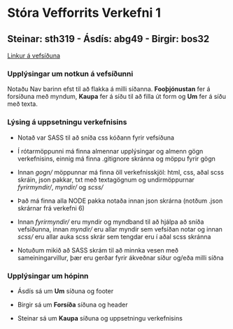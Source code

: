 Stóra Vefforrits Verkefni 1
====

Steinar: sth319 - Ásdís: abg49 - Birgir: bos32
----

[Linkur á vefsíðuna](https://notendur.hi.is/sth319/vefforritun/stort-verkefni1/forsida.html)

### Upplýsingar um notkun á vefsíðunni
Notaðu Nav barinn efst til að flakka á milli síðanna.
**Fooþjónustan** fer á forsíðuna með myndum, **Kaupa** fer á síðu til að filla út form og **Um** fer á síðu með texta.

### Lýsing á uppsetningu verkefnisins
* Notað var SASS til að sníða css kóðann fyrir vefsíðuna

* Í rótarmöppunni má finna almennar upplýsingar og almenn gögn verkefnisins, einnig má finna .gitignore skránna og möppu fyrir gögn

* Innan *gogn/* möppunnar má finna öll verkefnisskjöl: html, css, aðal scss skráin, json pakkar, txt með textagögnum og undirmöppurnar *fyrirmyndir/*, *myndir/* og *scss/*

* Það má finna alla NODE pakka notaða innan json skrárna (notðum .json skrárnar frá verkefni 6)

* Innan *fyrirmyndir/* eru myndir og myndband til að hjálpa að sníða vefsíðunna, innan *myndir/* eru allar myndir sem vefsíðan notar og innan *scss/* eru allar auka scss skrár sem tengdar eru í aðal scss skránna

* Notuðum mikið að SASS skrám til að minnka vesen með sameiningarvillur, þær eru gerðar fyrir ákveðnar síður og/eða milli síðna

### Upplýsingar um hópinn

* Ásdís sá um **Um** síðuna og footer

* Birgir sá um **Forsíða** síðuna og header

* Steinar sá um **Kaupa** síðuna og uppsetningu verkefnisins

